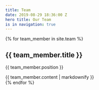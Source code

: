 ```yaml
---
title: Team
date: 2019-08-29 18:36:00 Z
hero title: Our Team
is in navigation: true
---
```


{% for team_member in site.team %}
  <div>
    <h2>{{ team_member.title }}</h2>
    <p>{{ team_member.position }}</p>
    {{ team_member.content | markdownify }}
  </div>
{% endfor %}